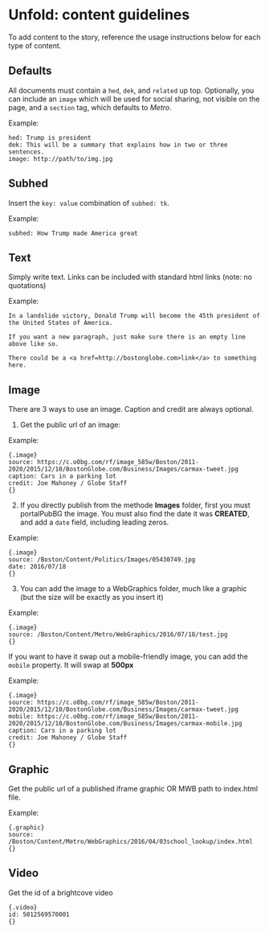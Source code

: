 # Unfold: content guidelines

To add content to the story, reference the usage instructions below for each type of content.

## Defaults
All documents must contain a `hed`, `dek`, and `related` up top. Optionally, you can include an `image` which will be used for social sharing, not visible on the page, and a `section` tag, which defaults to *Metro*.

Example:
```
hed: Trump is president
dek: This will be a summary that explains how in two or three sentences.
image: http://path/to/img.jpg 
```

## Subhed
Insert the `key: value` combination of `subhed: tk`.

Example:
```
subhed: How Trump made America great
```

## Text
Simply write text. Links can be included with standard html links (note: no quotations)

Example:
```
In a landslide victory, Donald Trump will become the 45th president of the United States of America.

If you want a new paragraph, just make sure there is an empty line above like so.

There could be a <a href=http://bostonglobe.com>link</a> to something here.
```

## Image
There are 3 ways to use an image. Caption and credit are always optional.

1. Get the public url of an image:

Example: 
```
{.image}
source: https://c.o0bg.com/rf/image_585w/Boston/2011-2020/2015/12/10/BostonGlobe.com/Business/Images/carmax-tweet.jpg
caption: Cars in a parking lot
credit: Joe Mahoney / Globe Staff
{}
```

2. If you directly publish from the methode **Images** folder, first you must portalPubBG the image. You must also find the date it was **CREATED**, and add a `date` field, including leading zeros.

Example:
```
{.image}
source: /Boston/Content/Politics/Images/05430749.jpg
date: 2016/07/18
{}
```

3. You can add the image to a WebGraphics folder, much like a graphic (but the size will be exactly as you insert it)

Example:
```
{.image}
source: /Boston/Content/Metro/WebGraphics/2016/07/18/test.jpg
{}
```

If you want to have it swap out a mobile-friendly image, you can add the `mobile` property. It will swap at **500px**

Example:
```
{.image}
source: https://c.o0bg.com/rf/image_585w/Boston/2011-2020/2015/12/10/BostonGlobe.com/Business/Images/carmax-tweet.jpg
mobile: https://c.o0bg.com/rf/image_585w/Boston/2011-2020/2015/12/10/BostonGlobe.com/Business/Images/carmax-mobile.jpg
caption: Cars in a parking lot
credit: Joe Mahoney / Globe Staff
{}
```

## Graphic
Get the public url of a published iframe graphic OR MWB path to index.html file.

Example:
```
{.graphic}
source: /Boston/Content/Metro/WebGraphics/2016/04/03school_lookup/index.html
{}
```

## Video
Get the id of a brightcove video
```
{.video}
id: 5012569570001
{}
```
